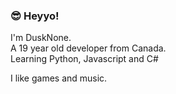 ### 😎 Heyyo!

I'm DuskNone.  
A 19 year old developer from Canada.  
Learning Python, Javascript and C#  

I like games and music.

<!---
DuskNone/DuskNone is a ✨ special ✨ repository because its `README.md` (this file) appears on your GitHub profile.
You can click the Preview link to take a look at your changes.

yeah dude I know...
--->
